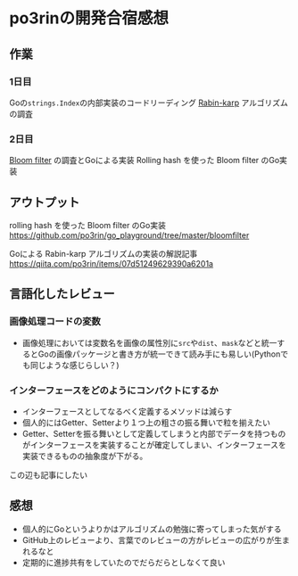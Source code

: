 # po3rinの開発合宿感想

## 作業

### 1日目

Goの```strings.Index```の内部実装のコードリーディング
[Rabin-karp](https://ja.wikipedia.org/wiki/%E3%83%A9%E3%83%93%E3%83%B3-%E3%82%AB%E3%83%BC%E3%83%97%E6%96%87%E5%AD%97%E5%88%97%E6%A4%9C%E7%B4%A2%E3%82%A2%E3%83%AB%E3%82%B4%E3%83%AA%E3%82%BA%E3%83%A0) アルゴリズムの調査

### 2日目

[Bloom filter](https://en.wikipedia.org/wiki/Bloom_filter) の調査とGoによる実装
Rolling hash を使った Bloom filter のGo実装

## アウトプット

rolling hash を使った Bloom filter のGo実装
https://github.com/po3rin/go_playground/tree/master/bloomfilter

Goによる Rabin-karp アルゴリズムの実装の解説記事
https://qiita.com/po3rin/items/07d51249629390a6201a

## 言語化したレビュー

### 画像処理コードの変数
* 画像処理においては変数名を画像の属性別に```src```や```dist```、```mask```などと統一するとGoの画像パッケージと書き方が統一できて読み手にも易しい(Pythonでも同じような感じらしい？)

### インターフェースをどのようにコンパクトにするか
* インターフェースとしてなるべく定義するメソッドは減らす
* 個人的にはGetter、Setterより１つ上の粗さの振る舞いで粒を揃えたい
* Getter、Setterを振る舞いとして定義してしまうと内部でデータを持つものがインターフェースを実装することが確定してしまい、インターフェースを実装できるものの抽象度が下がる。

この辺も記事にしたい

## 感想
* 個人的にGoというよりかはアルゴリズムの勉強に寄ってしまった気がする
* GitHub上のレビューより、言葉でのレビューの方がレビューの広がりが生まれるなと
* 定期的に進捗共有をしていたのでだらだらとしなくて良い
